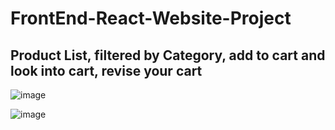 # FrontEnd-React-Website-Project
## Product List, filtered by Category, add to cart and look into cart, revise your cart

![image](https://user-images.githubusercontent.com/107218478/187556086-d771ccaa-1ec0-4516-a511-df237f140315.png)

![image](https://user-images.githubusercontent.com/107218478/187556451-401bc0a7-d8e0-499e-9d19-3e58acd0425f.png)

